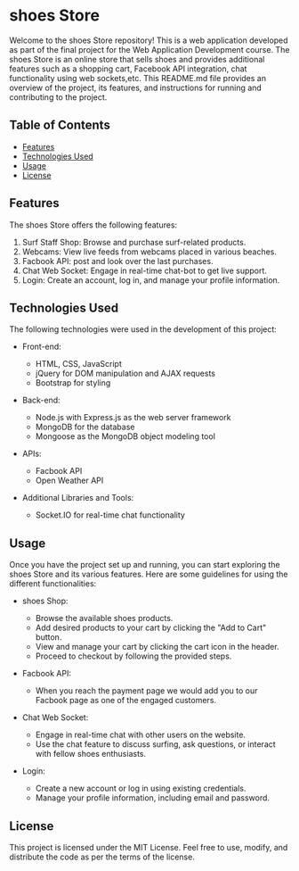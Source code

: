 # shoes Store

Welcome to the shoes Store repository! This is a web application developed as part of the final project for the Web Application Development course. The shoes Store is an online store that sells shoes and provides additional features such as a shopping cart,  Facebook API integration, chat functionality using web sockets,etc. This README.md file provides an overview of the project, its features, and instructions for running and contributing to the project.

## Table of Contents

- [Features](#features)
- [Technologies Used](#technologies-used)
- [Usage](#usage)
- [License](#license)

## Features

The shoes Store offers the following features:

1. Surf Staff Shop: Browse and purchase surf-related products.
2. Webcams: View live feeds from webcams placed in various beaches.
3. Facbook API: post and look over the last purchases.
4. Chat Web Socket: Engage in real-time chat-bot to get live support.
5. Login: Create an account, log in, and manage your profile information.

## Technologies Used

The following technologies were used in the development of this project:

- Front-end:
  - HTML, CSS, JavaScript
  - jQuery for DOM manipulation and AJAX requests
  - Bootstrap for styling

- Back-end:
  - Node.js with Express.js as the web server framework
  - MongoDB for the database
  - Mongoose as the MongoDB object modeling tool

- APIs:
  - Facbook API
  - Open Weather API

- Additional Libraries and Tools:
  - Socket.IO for real-time chat functionality

## Usage

Once you have the project set up and running, you can start exploring the shoes Store and its various features. Here are some guidelines for using the different functionalities:

- shoes Shop:
  - Browse the available shoes products.
  - Add desired products to your cart by clicking the "Add to Cart" button.
  - View and manage your cart by clicking the cart icon in the header.
  - Proceed to checkout by following the provided steps.

- Facbook API:
  - When you reach the payment page we would add you to our Facbook page as one of the engaged customers.
- Chat Web Socket:
  - Engage in real-time chat with other users on the website.
  - Use the chat feature to discuss surfing, ask questions, or interact with fellow shoes enthusiasts.
- Login:
  - Create a new account or log in using existing credentials.
  - Manage your profile information, including email and password.

## License

This project is licensed under the MIT License. Feel free to use, modify, and distribute the code as per the terms of the license.

 
